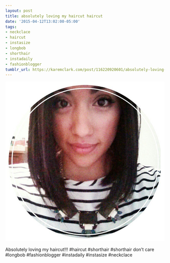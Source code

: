 ```yaml
---
layout: post
title: absolutely loving my haircut haircut
date: '2015-04-12T13:02:00-05:00'
tags:
- neckclace
- haircut
- instasize
- longbob
- shorthair
- instadaily
- fashionblogger
tumblr_url: https://karemclark.com/post/116220920601/absolutely-loving-my-haircut-haircut
---
```

 ![](/tumblr_files/tumblr_nmpgrdcizn1u2lcj1o1_640.jpg)  

Absolutely loving my haircut!!! #haircut #shorthair #shorthair don’t care #longbob #fashionblogger #instadaily #instasize #neckclace

